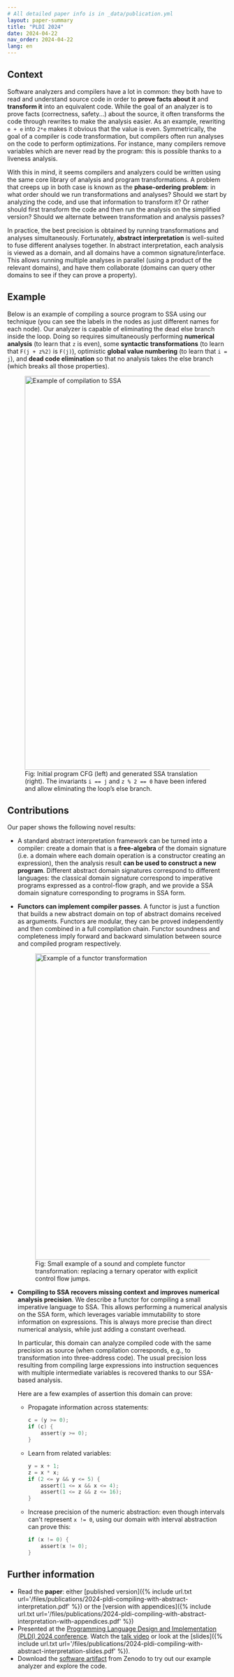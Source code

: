 ```yaml
---
# All detailed paper info is in _data/publication.yml
layout: paper-summary
title: "PLDI 2024"
date: 2024-04-22
nav_order: 2024-04-22
lang: en
---
```


## Context

Software analyzers and compilers have a lot in common: they both have to read and
understand source code in order to **prove facts about it** and **transform it** into
an equivalent code. While the goal of an analyzer is to prove facts (correctness, safety...)
about the source, it often transforms the code through rewrites to make the analysis easier.
As an example, rewriting `e + e` into `2*e` makes it obvious that the value is even.
Symmetrically, the goal of a compiler is code transformation, but compilers often
run analyses on the code to perform optimizations. For instance, many compilers
remove variables which are never read by the program: this is possible thanks to
a liveness analysis.

With this in mind, it seems compilers and analyzers could be written using the same
core library of analysis and program transformations.
A problem that creeps up in both case is known as the **phase-ordering problem**:
in what order should we run transformations and analyses? Should we start by analyzing
the code, and use that information to transform it? Or rather should first transform the
code and then run the analysis on the simplified version? Should we alternate between
transformation and analysis passes?

In practice, the best precision is obtained by running transformations and analyses
simultaneously. Fortunately, **abstract interpretation** is well-suited to fuse different analyses together. In abstract interpretation, each analysis is viewed as a domain,
and all domains have a common signature/interface. This allows running multiple analyses
in parallel (using a product of the relevant domains), and have them collaborate
(domains can query other domains to see if they can prove a property).

## Example

Below is an example of compiling a source program to SSA using our technique (you can see the labels in the nodes as just different names for each node). Our analyzer is capable of eliminating the dead else branch inside the loop. Doing so requires simultaneously
performing
**numerical analysis** (to learn that `z` is even), some **syntactic transformations** (to learn
that `F(j + z%2)` is `F(j)`), optimistic **global value numbering** (to learn that `i = j`), and
**dead code elimination** so that no analysis takes the else branch (which breaks all those properties).

<figure>
<img class="transparent"
  src="{% include url.txt url='imgs/publications/2024-pldi-full-example.svg' %}"
  alt="Example of compilation to SSA"
  style="width:900px;" />
<figcaption>
Fig: Initial program CFG (left) and generated SSA translation (right). The invariants
<code>i == j</code> and <code>z % 2 == 0</code> have been infered and allow eliminating the loop’s
else branch.
</figcaption>
</figure>

## Contributions

Our paper shows the following novel results:
- A standard abstract interpretation framework can be turned into a
  compiler: create a domain that is a **free-algebra** of the domain signature (i.e.
  a domain where each domain operation is a constructor creating an expression), then the analysis
  result **can be used to construct a new program**. Different abstract domain signatures correspond to different languages: the classical domain signature correspond to imperative programs expressed as a control-flow graph, and we provide a SSA domain signature corresponding to programs in SSA form.
- **Functors can implement compiler passes**.
  A functor is just a function that builds a new abstract domain on top of abstract
  domains received as arguments. Functors are modular, they can be proved independently
  and then combined in a full compilation chain. Functor soundness and completeness
  imply forward and backward simulation between source and compiled program respectively.

  <figure>
  <img class="transparent"
    src="{% include url.txt url='imgs/publications/2024-pldi-transformation-example.svg' %}"
    alt="Example of a functor transformation"
    style="width:700px;" />
  <figcaption>
  Fig: Small example of a sound and complete functor transformation:
  replacing a ternary operator with explicit control flow jumps.
  </figcaption>
  </figure>

- **Compiling to SSA recovers missing context and improves numerical analysis precision**.
  We describe a functor for compiling a small imperative language to SSA.
  This allows performing a numerical analysis on the SSA form, which leverages
  variable immutability to store information on expressions.
  This is always more precise than direct numerical analysis, while just adding a constant overhead.

  In particular, this domain can analyze compiled code with the same precision as source
  (when compilation corresponds, e.g., to transformation into three-address code).
  The usual precision loss resulting from compiling large expressions into
  instruction sequences with multiple intermediate variables is recovered thanks to our SSA-based analysis.

  Here are a few examples of assertion this domain can prove:
  - Propagate information across statements:
    ```c
    c = (y >= 0);
    if (c) {
        assert(y >= 0);
    }
    ```
  - Learn from related variables:
    ```c
    y = x + 1;
    z = x * x;
    if (2 <= y && y <= 5) {
        assert(1 <= x && x <= 4);
        assert(1 <= z && z <= 16);
    }
    ```
  - Increase precision of the numeric abstraction: even though intervals
    can't represent `x != 0`, using our domain with interval abstraction can prove this:
    ```c
    if (x != 0) {
        assert(x != 0);
    }
    ```

## Further information

- Read the **paper**: either [published version]({% include url.txt url='/files/publications/2024-pldi-compiling-with-abstract-interpretation.pdf' %}) or the [version with appendices]({% include url.txt url='/files/publications/2024-pldi-compiling-with-abstract-interpretation-with-appendices.pdf' %})
- Presented at the [Programming Language Design and Implementation (PLDI) 2024 conference](https://pldi24.sigplan.org/). Watch the [talk video](https://www.youtube.com/watch?v=2Btkn9AvM8o) or look at the [slides]({% include url.txt url='/files/publications/2024-pldi-compiling-with-abstract-interpretation-slides.pdf' %}).
- Download the [software artifact](https://doi.org/10.5281/zenodo.10895582) from
  Zenodo to try out our example analyzer and explore the code.
